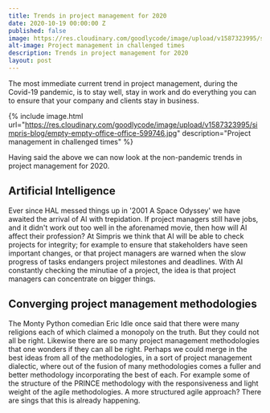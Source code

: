 ```yaml
---
title: Trends in project management for 2020
date: 2020-10-19 00:00:00 Z
published: false
image: https://res.cloudinary.com/goodlycode/image/upload/v1587323995/simpris-blog/empty-empty-office-office-599746.jpg
alt-image: Project management in challenged times
description: Trends in project management for 2020
layout: post
---
```


The most immediate current trend in project management, during the Covid-19 pandemic, is to stay well, stay in work and do everything you can to ensure that your company and clients stay in business.

{% include image.html url="https://res.cloudinary.com/goodlycode/image/upload/v1587323995/simpris-blog/empty-empty-office-office-599746.jpg" description="Project management in challenged times" %}

Having said the above we can now look at the non-pandemic trends in project management for 2020.

## Artificial Intelligence

Ever since HAL messed things up in '2001 A Space Odyssey' we have awaited the arrival of AI with trepidation. If project managers still have jobs, and it didn't work out too well in the aforenamed movie, then how will AI affect their profession? At Simpris we think that AI will be able to check projects for integrity; for example to ensure that stakeholders have seen important changes, or that project managers are warned when the slow progress of tasks endangers project milestones and deadlines. With AI constantly checking the minutiae of a project, the idea is that project managers can concentrate on bigger things.

## Converging project management methodologies

The Monty Python comedian Eric Idle once said that there were many religions each of which claimed a monopoly on the truth. But they could not all be right. Likewise there are so many project management methodologies that one wonders if they can all be right. Perhaps we could merge in the best ideas from all of the methodologies, in a sort of project management dialectic, where out of the fusion of many methodologies comes a fuller and better methodology incorporating the best of each. For example some of the structure of the PRINCE methodology with the responsiveness and light weight of the agile methodologies. A more structured agile approach? There are sings that this is already happening.
